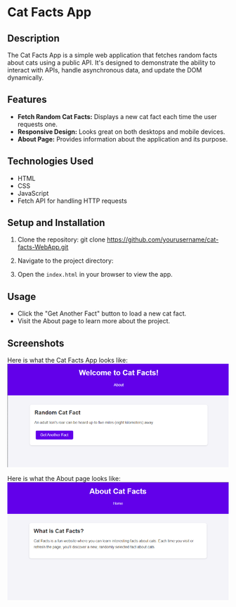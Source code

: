 # Cat Facts App

## Description
The Cat Facts App is a simple web application that fetches random facts about cats using a public API. It's designed to demonstrate the ability to interact with APIs, handle asynchronous data, and update the DOM dynamically.

## Features
- **Fetch Random Cat Facts:** Displays a new cat fact each time the user requests one.
- **Responsive Design:** Looks great on both desktops and mobile devices.
- **About Page:** Provides information about the application and its purpose.

## Technologies Used
- HTML
- CSS
- JavaScript
- Fetch API for handling HTTP requests

## Setup and Installation
1. Clone the repository:
git clone https://github.com/yourusername/cat-facts-WebApp.git

2. Navigate to the project directory:

3. Open the `index.html` in your browser to view the app.

## Usage
- Click the "Get Another Fact" button to load a new cat fact.
- Visit the About page to learn more about the project.

## Screenshots
Here is what the Cat Facts App looks like:
![Cat Facts](https://github.com/shaafijahangir/cat-facts-WebApp/blob/main/RandomCatFact.png)

Here is what the About page looks like:
![About Page](https://github.com/shaafijahangir/cat-facts-WebApp/blob/main/AboutCatFacts.png)
